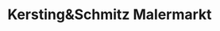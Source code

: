 ---
title: "Kersting&Schmitz Malermarkt"
url: /nordkirchen/kerstingundschmitz-malermarkt/
shop: Farben
---